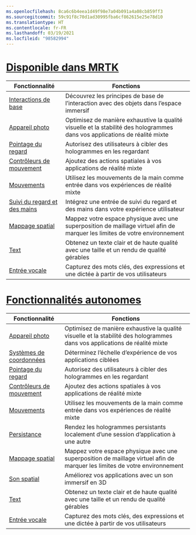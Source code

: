 ```yaml
---
ms.openlocfilehash: 8ca6c6b4eea1d49f98e7a04b091a4a08cb859ff3
ms.sourcegitcommit: 59c91f8c70d1ad30995fba6cf862615e25e78d10
ms.translationtype: HT
ms.contentlocale: fr-FR
ms.lasthandoff: 03/19/2021
ms.locfileid: "98582994"
---
```

# <a name="available-in-mrtk"></a>[Disponible dans MRTK](#tab/mrtk)

|  Fonctionnalité  |  Fonctions  |
| --- | --- |
| [Interactions de base](../unity/mrtk-101.md) | Découvrez les principes de base de l’interaction avec des objets dans l’espace immersif |
| [Appareil photo](../unity/camera-in-unity.md) | Optimisez de manière exhaustive la qualité visuelle et la stabilité des hologrammes dans vos applications de réalité mixte |
| [Pointage du regard](../unity/gaze-in-unity.md) | Autorisez des utilisateurs à cibler des hologrammes en les regardant |
| [Contrôleurs de mouvement](../unity/motion-controllers-in-unity.md) | Ajoutez des actions spatiales à vos applications de réalité mixte |
| [Mouvements](../unity/gestures-in-unity.md) | Utilisez les mouvements de la main comme entrée dans vos expériences de réalité mixte |
| [Suivi du regard et des mains](../unity/hand-eye-in-unity.md) | Intégrez une entrée de suivi du regard et des mains dans votre expérience utilisateur |
| [Mappage spatial](../unity/spatial-mapping-in-unity.md) | Mappez votre espace physique avec une superposition de maillage virtuel afin de marquer les limites de votre environnement |
| [Text](../unity/text-in-unity.md) | Obtenez un texte clair et de haute qualité avec une taille et un rendu de qualité gérables |
| [Entrée vocale](../unity/voice-input-in-unity.md) | Capturez des mots clés, des expressions et une dictée à partir de vos utilisateurs|

# <a name="standalone-features"></a>[Fonctionnalités autonomes](#tab/standalone)

|  Fonctionnalité  |  Fonctions  |
| --- | --- |
| [Appareil photo](../unity/camera-in-unity.md) | Optimisez de manière exhaustive la qualité visuelle et la stabilité des hologrammes dans vos applications de réalité mixte |
| [Systèmes de coordonnées](../unity/coordinate-systems-in-unity.md) | Déterminez l’échelle d’expérience de vos applications ciblées |
| [Pointage du regard](../unity/gaze-in-unity.md) | Autorisez des utilisateurs à cibler des hologrammes en les regardant |
| [Contrôleurs de mouvement](../unity/motion-controllers-in-unity.md) | Ajoutez des actions spatiales à vos applications de réalité mixte |
| [Mouvements](../unity/gestures-in-unity.md) | Utilisez les mouvements de la main comme entrée dans vos expériences de réalité mixte |
| [Persistance](../unity/persistence-in-unity.md) | Rendez les hologrammes persistants localement d’une session d’application à une autre |
| [Mappage spatial](../unity/spatial-mapping-in-unity.md) | Mappez votre espace physique avec une superposition de maillage virtuel afin de marquer les limites de votre environnement |
| [Son spatial](../unity/spatial-sound-in-unity.md) | Améliorez vos applications avec un son immersif en 3D |
| [Text](../unity/text-in-unity.md) | Obtenez un texte clair et de haute qualité avec une taille et un rendu de qualité gérables |
| [Entrée vocale](../unity/voice-input-in-unity.md) | Capturez des mots clés, des expressions et une dictée à partir de vos utilisateurs|